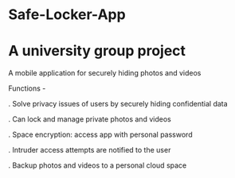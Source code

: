 # Safe-Locker-App
# A university group project

A mobile application for securely hiding photos and videos

Functions -

. Solve privacy issues of users by securely hiding confidential data

. Can lock and manage private photos and videos 

. Space encryption: access app with personal password

. Intruder access attempts are notified to the user 

. Backup photos and videos to a personal cloud space
